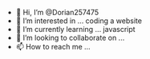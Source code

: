 - 👋 Hi, I’m @Dorian257475
- 👀 I’m interested in ... coding a website
- 🌱 I’m currently learning ... javascript
- 💞️ I’m looking to collaborate on ...
- 📫 How to reach me ...

<!---
Dorian257475/Dorian257475 is a ✨ special ✨ repository because its `README.md` (this file) appears on your GitHub profile.
You can click the Preview link to take a look at your changes.
--->
